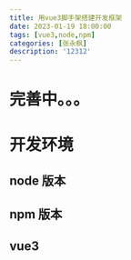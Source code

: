 ```yaml
---
title: 用vue3脚手架搭建开发框架 
date: 2023-01-19 18:00:00
tags: [vue3,node,npm]
categories: [张永枫]
description: '12312'
---
```


# 完善中。。。

# 开发环境

## node 版本

## npm 版本

## vue3


